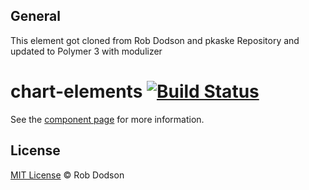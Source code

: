 ## General
This element got cloned from Rob Dodson and pkaske Repository and updated to Polymer 3 with modulizer

chart-elements [![Build Status](https://travis-ci.org/robdodson/chart-elements.svg?branch=master)](https://travis-ci.org/robdodson/chart-elements)
================

See the [component page](http://robdodson.github.io/chart-elements) for more information.

## License

[MIT License](http://robdodson.mit-license.org/) © Rob Dodson
